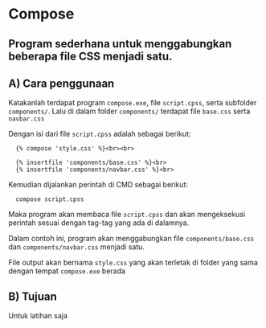 # Compose 
## Program sederhana untuk menggabungkan beberapa file CSS menjadi satu.
         

## A) Cara penggunaan

   Katakanlah terdapat program `compose.exe`, file `script.cpss`, serta subfolder `components/`.
   Lalu di dalam folder `components/` terdapat file `base.css` serta `navbar.css`
   
   
   Dengan isi dari file `script.cpss` adalah sebagai berikut:
      
      {% compose 'style.css' %}<br><br>
      
      {% insertfile 'components/base.css' %}<br>
      {% insertfile 'components/navbar.css' %}<br>
   
   
   Kemudian dijalankan perintah di CMD sebagai berikut:
      
      compose script.cpss
   
   
   Maka program akan membaca file `script.cpss` dan akan mengeksekusi
   perintah sesuai dengan tag-tag yang ada di dalamnya.
   
   Dalam contoh ini, program akan menggabungkan file `components/base.css` 
   dan `components/navbar.css` menjadi satu. 
   
   File output akan bernama `style.css` yang akan terletak di folder yang 
   sama dengan tempat `compose.exe` berada
   
   
## B) Tujuan
   Untuk latihan saja
   
   
   
   
   
   
   
   
   
   
